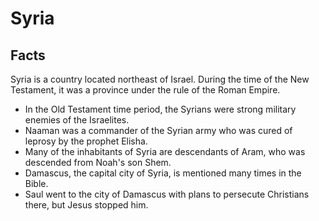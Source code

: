 # Syria

## Facts

Syria is a country located northeast of Israel. During the time of the New Testament, it was a province under the rule of the Roman Empire.

* In the Old Testament time period, the Syrians were strong military enemies of the Israelites.
* Naaman was a commander of the Syrian army who was cured of leprosy by the prophet Elisha.
* Many of the inhabitants of Syria are descendants of Aram, who was descended from Noah's son Shem.
* Damascus, the capital city of Syria, is mentioned many times in the Bible.
* Saul went to the city of Damascus with plans to persecute Christians there, but Jesus stopped him.